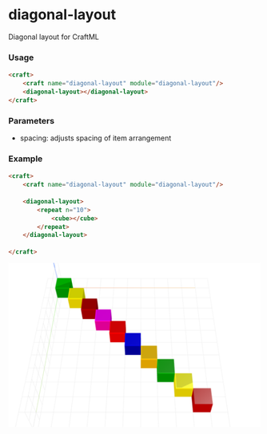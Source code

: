 # diagonal-layout
Diagonal layout for CraftML

### Usage
```html
<craft>
    <craft name="diagonal-layout" module="diagonal-layout"/>
    <diagonal-layout></diagonal-layout>
</craft>
```

### Parameters
- spacing: adjusts spacing of item arrangement

### Example
```html
<craft>
    <craft name="diagonal-layout" module="diagonal-layout"/>
    
    <diagonal-layout>
        <repeat n="10">
            <cube></cube>
        </repeat>
    </diagonal-layout> 

</craft>
```

![example](example.png)